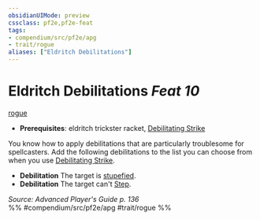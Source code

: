 ```yaml
---
obsidianUIMode: preview
cssclass: pf2e,pf2e-feat
tags:
- compendium/src/pf2e/apg
- trait/rogue
aliases: ["Eldritch Debilitations"]
---
```

# Eldritch Debilitations  *Feat 10*  
[rogue](rules/traits/rogue.md "Rogue Class Trait")  

- **Prerequisites**: eldritch trickster racket, [Debilitating Strike](rules/actions/debilitating-strike.md)

You know how to apply debilitations that are particularly troublesome for spellcasters. Add the following debilitations to the list you can choose from when you use [Debilitating Strike](rules/actions/debilitating-strike.md).

- **Debilitation** The target is [stupefied](rules/conditions.md#Stupefied).
- **Debilitation** The target can't [Step](rules/actions/step.md).

*Source: Advanced Player's Guide p. 136*  
%% #compendium/src/pf2e/apg #trait/rogue %%